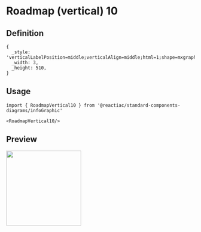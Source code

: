 # Roadmap (vertical) 10

## Definition

```
{
  _style: 'verticalLabelPosition=middle;verticalAlign=middle;html=1;shape=mxgraph.infographic.circularCallout2;dy=15;strokeColor=#10739E;labelPosition=center;align=center;fontColor=#10739E;fontStyle=1;fontSize=24;shadow=0;direction=north;',
  _width: 3,
  _height: 510,
}
```

## Usage

```
import { RoadmapVertical10 } from '@reactiac/standard-components-diagrams/infoGraphic'

<RoadmapVertical10/>
```

## Preview

<img src="./roadmap-vertical-10.png" width="200"/>
